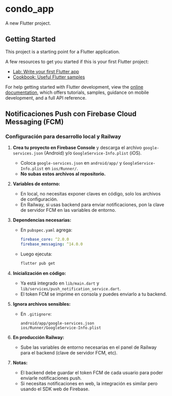 # condo_app

A new Flutter project.

## Getting Started

This project is a starting point for a Flutter application.

A few resources to get you started if this is your first Flutter project:

- [Lab: Write your first Flutter app](https://docs.flutter.dev/get-started/codelab)
- [Cookbook: Useful Flutter samples](https://docs.flutter.dev/cookbook)

For help getting started with Flutter development, view the
[online documentation](https://docs.flutter.dev/), which offers tutorials,
samples, guidance on mobile development, and a full API reference.

## Notificaciones Push con Firebase Cloud Messaging (FCM)

### Configuración para desarrollo local y Railway

1. **Crea tu proyecto en Firebase Console** y descarga el archivo `google-services.json` (Android) y/o `GoogleService-Info.plist` (iOS).
   - Coloca `google-services.json` en `android/app/` y `GoogleService-Info.plist` en `ios/Runner/`.
   - **No subas estos archivos al repositorio.**

2. **Variables de entorno:**
   - En local, no necesitas exponer claves en código, solo los archivos de configuración.
   - En Railway, si usas backend para enviar notificaciones, pon la clave de servidor FCM en las variables de entorno.

3. **Dependencias necesarias:**
   - En `pubspec.yaml` agrega:
     ```yaml
     firebase_core: ^2.0.0
     firebase_messaging: ^14.0.0
     ```
   - Luego ejecuta:
     ```sh
     flutter pub get
     ```

4. **Inicialización en código:**
   - Ya está integrado en `lib/main.dart` y `lib/services/push_notification_service.dart`.
   - El token FCM se imprime en consola y puedes enviarlo a tu backend.

5. **Ignora archivos sensibles:**
   - En `.gitignore`:
     ```
     android/app/google-services.json
     ios/Runner/GoogleService-Info.plist
     ```

6. **En producción Railway:**
   - Sube las variables de entorno necesarias en el panel de Railway para el backend (clave de servidor FCM, etc).

7. **Notas:**
   - El backend debe guardar el token FCM de cada usuario para poder enviarle notificaciones push.
   - Si necesitas notificaciones en web, la integración es similar pero usando el SDK web de Firebase.
